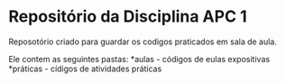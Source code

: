 # Repositório da Disciplina APC 1

Reposotório criado para guardar os codigos praticados em sala de aula. 

Ele contem as seguintes pastas:
*aulas - códigos de eulas expositivas 
*práticas - cídigos de atividades práticas 
